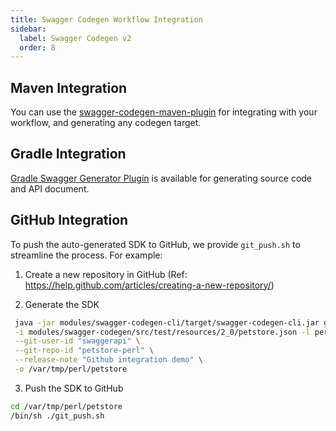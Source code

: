 ```yaml
---
title: Swagger Codegen Workflow Integration
sidebar:
  label: Swagger Codegen v2
  order: 8
---
```



## Maven Integration

You can use the [swagger-codegen-maven-plugin](modules/swagger-codegen-maven-plugin/README.md) for integrating with your workflow, and generating any codegen target.

## Gradle Integration

[Gradle Swagger Generator Plugin](https://github.com/int128/gradle-swagger-generator-plugin) is available for generating source code and API document.

## GitHub Integration

To push the auto-generated SDK to GitHub, we provide `git_push.sh` to streamline the process. For example:

 1) Create a new repository in GitHub (Ref: https://help.github.com/articles/creating-a-new-repository/)

 2) Generate the SDK

```sh
 java -jar modules/swagger-codegen-cli/target/swagger-codegen-cli.jar generate \
 -i modules/swagger-codegen/src/test/resources/2_0/petstore.json -l perl \
 --git-user-id "swaggerapi" \
 --git-repo-id "petstore-perl" \
 --release-note "Github integration demo" \
 -o /var/tmp/perl/petstore
```

 3) Push the SDK to GitHub

```sh
cd /var/tmp/perl/petstore
/bin/sh ./git_push.sh
```

